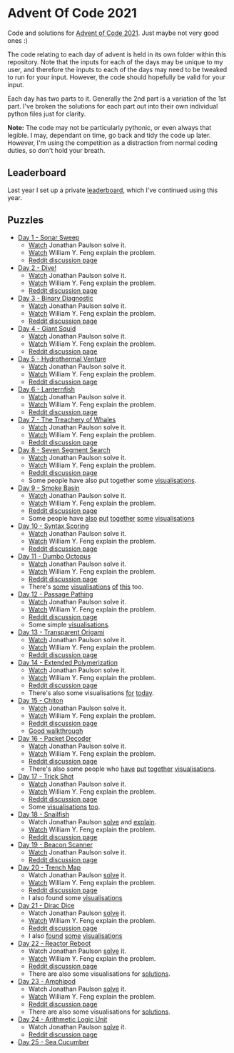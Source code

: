 # Advent Of Code 2021

Code and solutions for [Advent of Code 2021](http://adventofcode.com/2021).
Just maybe not very good ones :)

The code relating to each day of advent is held in its own folder within this
repository. Note that the inputs for each of the days may be unique to my
user, and therefore the inputs to each of the days may need to be tweaked to
run for your input. However, the code should hopefully be valid for your
input.

Each day has two parts to it. Generally the 2nd part is a variation of the 1st
part. I've broken the solutions for each part out into their own individual
python files just for clarity.

**Note:** The code may not be particularly pythonic, or even always that legible.
I may, dependant on time, go back and tidy the code up later. However, I'm
using the competition as a distraction from normal coding duties, so don't
hold your breath.

## Leaderboard

Last year I set up a private [leaderboard](leaderboard.json), which I've continued
using this year.

## Puzzles

  * [Day 1 - Sonar Sweep](./day_01/README.md)
    * [Watch](https://www.youtube.com/watch?v=pkLfyRwDMMw) Jonathan Paulson solve it.
    * [Watch](https://www.youtube.com/watch?v=XKZQGRhVh5c) William Y. Feng explain the problem.
    * [Reddit discussion page](https://www.reddit.com/r/adventofcode/comments/r66vow/2021_day_1_solutions/)
  * [Day 2 - Dive!](./day_02/README.md)
    * [Watch](https://www.youtube.com/watch?v=e3_iiz_6bFw) Jonathan Paulson solve it.
    * [Watch](https://www.youtube.com/watch?v=t3VPXIVJKVI) William Y. Feng explain the problem.
    * [Reddit discussion page](https://www.reddit.com/r/adventofcode/comments/r6zd93/2021_day_2_solutions/)
  * [Day 3 - Binary Diagnostic](./day_03/README.md)
    * [Watch](https://www.youtube.com/watch?v=bFpsqFSCCsM) Jonathan Paulson solve it.
    * [Watch](https://www.youtube.com/watch?v=jTRTH5NwblU) William Y. Feng explain the problem.
    * [Reddit discussion page](https://www.reddit.com/r/adventofcode/comments/r7r0ff/2021_day_3_solutions/)
  * [Day 4 - Giant Squid](./day_04/README.md)
    * [Watch](https://www.youtube.com/watch?v=JbYS3_zXN_A) Jonathan Paulson solve it.
    * [Watch](https://www.youtube.com/watch?v=s4Ag59wqVhE) William Y. Feng explain the problem.
    * [Reddit discussion page](https://www.reddit.com/r/adventofcode/comments/r8i1lq/2021_day_4_solutions/)
  * [Day 5 - Hydrothermal Venture](./day_05/README.md)
    * [Watch](https://www.youtube.com/watch?v=21OXFXOtGOU) Jonathan Paulson solve it.
    * [Watch](https://www.youtube.com/watch?v=9hj6e_om8tg) William Y. Feng explain the problem.
    * [Reddit discussion page](https://www.reddit.com/r/adventofcode/comments/r9824c/2021_day_5_solutions/)
  * [Day 6 - Lanternfish](./day_06/README.md)
    * [Watch](https://www.youtube.com/watch?v=fHlWM8CIrlI) Jonathan Paulson solve it.
    * [Watch](https://www.youtube.com/watch?v=yJjpXJm7x0o) William Y. Feng explain the problem.
    * [Reddit discussion page](https://www.reddit.com/r/adventofcode/comments/r9z49j/2021_day_6_solutions/)
  * [Day 7 - The Treachery of Whales](./day_07/README.md)
    * [Watch](https://www.youtube.com/watch?v=I_GB8DMGvVA) Jonathan Paulson solve it.
    * [Watch](https://www.youtube.com/watch?v=Gwk3E-RS6ak) William Y. Feng explain the problem.
    * [Reddit discussion page](https://www.reddit.com/r/adventofcode/comments/rar7ty/2021_day_7_solutions/)
  * [Day 8 - Seven Segment Search](./day_08/README.md)
    * [Watch](https://www.youtube.com/watch?v=DhQPrF-LBoE) Jonathan Paulson solve it.
    * [Watch](https://www.youtube.com/watch?v=MH59Z7ROncg) William Y. Feng explain the problem.
    * [Reddit discussion page](https://www.reddit.com/r/adventofcode/comments/rbj87a/2021_day_8_solutions/)
    * Some people have also put together some [visualisations](https://www.reddit.com/r/adventofcode/comments/rbuvq3/2021_day_8_part_2pygame_code_breaker/).
  * [Day 9 - Smoke Basin](./day_09/README.md)
    * [Watch](https://www.youtube.com/watch?v=rWUFJ0yIDGo) Jonathan Paulson solve it.
    * [Watch](https://www.youtube.com/watch?v=xvbMdY0DXgg) William Y. Feng explain the problem.
    * [Reddit discussion page](https://www.reddit.com/r/adventofcode/comments/rca6vp/2021_day_9_solutions/)
    * Some people have [also](https://www.reddit.com/r/adventofcode/comments/rccihm/2021_day_9_flooding_the_world/) [put](https://www.reddit.com/r/adventofcode/comments/rcbdn8/2021_day_9_map_of_basins/) [together](https://www.reddit.com/r/adventofcode/comments/rcccxz/2021_day_9_ocean_floor_visualization_in_minecraft/) [some](https://www.reddit.com/r/adventofcode/comments/rcdrds/2021_day_9_visualization_of_the_heights_in_3d/) [visualisations](https://www.reddit.com/r/adventofcode/comments/rccbr9/2021_day_9_finding_low_points_and_basins/)
  * [Day 10 - Syntax Scoring](./day_10/README.md)
    * [Watch](https://www.youtube.com/watch?v=nIlDvz45N1w) Jonathan Paulson solve it.
    * [Watch](https://www.youtube.com/watch?v=cPwcUE-31Hg) William Y. Feng explain the problem.
    * [Reddit discussion page](https://www.reddit.com/r/adventofcode/comments/rd0s54/2021_day_10_solutions/)
  * [Day 11 - Dumbo Octopus](./day_11/README.md)
    * [Watch](https://www.youtube.com/watch?v=_Vbk_coXevQ) Jonathan Paulson solve it.
    * [Watch](https://www.youtube.com/watch?v=F0LKC9xGWKE) William Y. Feng explain the problem.
    * [Reddit discussion page](https://www.reddit.com/r/adventofcode/comments/rds32p/2021_day_11_solutions/)
    * There's [some](https://www.reddit.com/r/adventofcode/comments/re000o/2021_day_11_part_2_c_trying_to_do_everything_on/) [visualisations](https://www.reddit.com/r/adventofcode/comments/re39fo/2021_day_11lua_day_11_visualization_done_in_pico8/) [of](https://www.reddit.com/r/adventofcode/comments/reggnn/2021_day_11_part_b_flashing_octopi_synchronization/) [this](https://www.reddit.com/r/adventofcode/comments/re55by/2021_day_11processing_this_day_seemed_like_a_good/) too.
  * [Day 12 - Passage Pathing](./day_12/README.md)
    * [Watch](https://www.youtube.com/watch?v=zjq2fGmz2Sg) Jonathan Paulson solve it.
    * [Watch](https://www.youtube.com/watch?v=OX35NCsya50) William Y. Feng explain the problem.
    * [Reddit discussion page](https://www.reddit.com/r/adventofcode/comments/rehj2r/2021_day_12_solutions/)
    * Some simple [visualisations](https://www.reddit.com/r/adventofcode/comments/rej6oc/2021_day_12_part_2_cave_graph_shaded_by_frequency/).
  * [Day 13 - Transparent Origami](./day_13/README.md)
    * [Watch](https://www.youtube.com/watch?v=mjZ1YKxAhPA) Jonathan Paulson solve it.
    * [Watch](https://www.youtube.com/watch?v=cnw1dvC-lZo) William Y. Feng explain the problem.
    * [Reddit discussion page](https://www.reddit.com/r/adventofcode/comments/rf7onx/2021_day_13_solutions/)
  * [Day 14 - Extended Polymerization](./day_14/README.md)
    * [Watch](https://www.youtube.com/watch?v=7zvA-o47Uo0) Jonathan Paulson solve it.
    * [Watch](https://www.youtube.com/watch?v=2IVmEcZb4Mw) William Y. Feng explain the problem.
    * [Reddit discussion page](https://www.reddit.com/r/adventofcode/comments/rfzq6f/2021_day_14_solutions/)
    * There's also some visualisations [for](https://www.reddit.com/r/adventofcode/comments/rg2odo/2021_day_14_components_of_the_polymer_and_its/) [today](https://www.reddit.com/r/adventofcode/comments/rg5h8e/2021_day_14_visualization_with_a_chart/).
  * [Day 15 - Chiton](./day_15/README.md)
    * [Watch](https://www.youtube.com/watch?v=hig93Etxims) Jonathan Paulson solve it.
    * [Watch](https://www.youtube.com/watch?v=DYUfkN9D88s) William Y. Feng explain the problem.
    * [Reddit discussion page](https://www.reddit.com/r/adventofcode/comments/rgqzt5/2021_day_15_solutions/)
    * [Good walkthrough](https://github.com/mebeim/aoc/blob/master/2021/README.md#day-15---chiton)
  * [Day 16 - Packet Decoder](./day_16/README.md)
    * [Watch](https://www.youtube.com/watch?v=9dNktV06MVQ) Jonathan Paulson solve it.
    * [Watch](https://www.youtube.com/watch?v=qYMFGESBOLE) William Y. Feng explain the problem.
    * [Reddit discussion page](https://www.reddit.com/r/adventofcode/comments/rhj2hm/2021_day_16_solutions/)
    * There's also some people who [have](https://www.reddit.com/r/adventofcode/comments/rhv7pl/2021_day_16_visualization_with_labels_explaining/) [put](https://www.reddit.com/r/adventofcode/comments/rhx1v7/2021_day_16clojure2d_short_life_of_syntax_tree/) [together](https://www.reddit.com/r/adventofcode/comments/ri02kh/2021_day_16_part_2_python_packet_pretty_printer/) [visualisations](https://www.reddit.com/r/adventofcode/comments/ribqmx/2021_day_16_parts_12_tree_visualization_with_color/).
  * [Day 17 - Trick Shot](./day_17/README.md)
    * [Watch](https://www.youtube.com/watch?v=C3BjIjPIUPc) Jonathan Paulson solve it.
    * [Watch](https://www.youtube.com/watch?v=NGalXSeCo8M) William Y. Feng explain the problem.
    * [Reddit discussion page](https://www.reddit.com/r/adventofcode/comments/ri9kdq/2021_day_17_solutions/)
    * Some [visualisations](https://www.reddit.com/r/adventofcode/comments/ribe2o/2021_day_17_python_plot_of_all_trick_shots/) [too](https://www.reddit.com/r/adventofcode/comments/rib9sx/2021_day_17_all_the_trick_shots/).
  * [Day 18 - Snailfish](./day_18/README.md)
    * Watch Jonathan Paulson [solve](https://www.youtube.com/watch?v=C3BjIjPIUPc) and [explain](https://www.youtube.com/watch?v=EoKjpAIOIOU).
    * [Watch](https://www.youtube.com/watch?v=TtuzquDv-lc) William Y. Feng explain the problem.
    * [Reddit discussion page](https://www.reddit.com/r/adventofcode/comments/rizw2c/2021_day_18_solutions/)
  * [Day 19 - Beacon Scanner](./day_19/README.md)
    * [Watch](https://www.youtube.com/watch?v=v6uDe_HhLUA) Jonathan Paulson solve it.
    * [Reddit discussion page](https://www.reddit.com/r/adventofcode/comments/rjpf7f/2021_day_19_solutions/)
  * [Day 20 - Trench Map](./day_20/README.md)
    * Watch Jonathan Paulson [solve](https://www.youtube.com/watch?v=zDCLWtnW0Mg) it.
    * [Watch](https://www.youtube.com/watch?v=wcGhrhTPZrQ) William Y. Feng explain the problem.
    * [Reddit discussion page](https://www.reddit.com/r/adventofcode/comments/rkf5ek/2021_day_20_solutions/)
    * I also found some [visualisations](https://www.reddit.com/r/adventofcode/comments/rl2jgs/2021_day_19_visualisation_of_scanners_red_and/)
  * [Day 21 - Dirac Dice](./day_21/README.md)
    * Watch Jonathan Paulson [solve](https://www.youtube.com/watch?v=a6ZdJEntKkk) it.
    * [Watch](https://www.youtube.com/watch?v=tEPgMuqZZGE) William Y. Feng explain the problem.
    * [Reddit discussion page](https://www.reddit.com/r/adventofcode/comments/rl6p8y/2021_day_21_solutions/)
    * I also [found](https://www.reddit.com/r/adventofcode/comments/rl0675/2021_day_20_adjusted_to_avoid_flashing/) [some](https://www.reddit.com/r/adventofcode/comments/rkrq04/day_20_test_viz_looks_like_the_borg/) [visualisations](https://www.reddit.com/r/adventofcode/comments/rkpykg/2021_day_20_visualization_of_the_enhance/)
  * [Day 22 - Reactor Reboot](./day_22/README.md)
    * Watch Jonathan Paulson [solve](https://www.youtube.com/watch?v=7gW_h0RTDd8) it.
    * [Watch](https://www.youtube.com/watch?v=zGS_-vC9UAQ) William Y. Feng explain the problem.
    * [Reddit discussion page](https://www.reddit.com/r/adventofcode/comments/rlxhmg/2021_day_22_solutions/)
    * There are also some visualisations for [solutions](https://www.reddit.com/r/adventofcode/comments/rlzq3d/2021_day_22_visualization/).
  * [Day 23 - Amphipod](./day_23/README.md)
    * Watch Jonathan Paulson [solve](https://www.youtube.com/watch?v=g-Abez9dN14) it.
    * [Watch](https://www.youtube.com/watch?v=qSE9iYyPCZU) William Y. Feng explain the problem.
    * [Reddit discussion page](https://www.reddit.com/r/adventofcode/comments/rmnozs/2021_day_23_solutions/)
    * There are also some visualisations for [solutions](https://www.reddit.com/r/adventofcode/comments/rmr1ug/2021_day_23_amphipod_movements/).
  * [Day 24 - Arithmetic Logic Unit](./day_24/README.md)
    * Watch Jonathan Paulson [solve](https://www.youtube.com/watch?v=wsicd2wqeE8) it.
    * [Reddit discussion page](https://www.reddit.com/r/adventofcode/comments/rnejv5/2021_day_24_solutions/)
  * [Day 25 - Sea Cucumber](./day_25/README.md)
